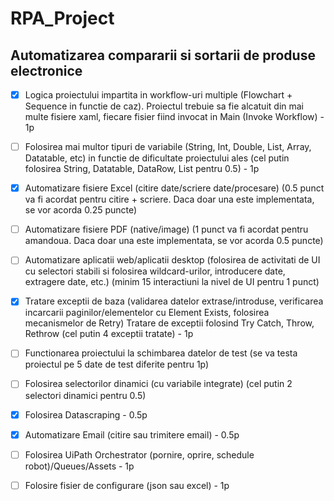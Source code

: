 # RPA_Project
## Automatizarea compararii si sortarii de produse electronice

- [x] Logica proiectului impartita in workflow-uri multiple (Flowchart + Sequence in functie de caz). Proiectul trebuie sa fie alcatuit din mai multe fisiere xaml, fiecare fisier fiind invocat in Main (Invoke Workflow) -  1p
- [ ] Folosirea mai multor tipuri de variabile (String, Int, Double, List, Array, Datatable, etc) in functie de dificultate proiectului ales (cel putin folosirea String, Datatable, DataRow, List pentru 0.5) - 1p
- [x] Automatizare fisiere Excel (citire date/scriere date/procesare) (0.5 punct va fi acordat pentru citire + scriere. Daca doar una este implementata, se vor acorda 0.25 puncte)
- [ ] Automatizare fisiere PDF (native/image) (1 punct va fi acordat pentru amandoua. Daca doar una este implementata, se vor acorda 0.5 puncte)
- [ ] Automatizare aplicatii web/aplicatii desktop (folosirea de activitati de UI cu selectori stabili si folosirea wildcard-urilor, introducere date, extragere date, etc.) (minim 15 interactiuni la nivel de UI pentru 1 punct)
- [x] Tratare exceptii de baza (validarea datelor extrase/introduse, verificarea incarcarii paginilor/elementelor cu Element Exists, folosirea mecanismelor de Retry) Tratare de exceptii folosind Try Catch, Throw, Rethrow  (cel putin 4 exceptii tratate) - 1p
- [ ] Functionarea proiectului la schimbarea datelor de test (se va testa proiectul pe 5 date de test diferite pentru 1p)
- [ ] Folosirea selectorilor dinamici (cu variabile integrate) (cel putin 2 selectori dinamici pentru 0.5)
- [x] Folosirea Datascraping - 0.5p
- [x] Automatizare Email (citire sau trimitere email)  - 0.5p
- [ ] Folosirea UiPath Orchestrator (pornire, oprire, schedule robot)/Queues/Assets - 1p
- [ ] Folosire fisier de configurare (json sau excel) - 1p
      
